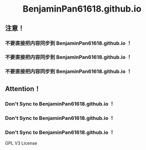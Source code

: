 # <center>BenjaminPan61618.github.io</center>
## 注意！
### 不要直接把内容同步到 BenjaminPan61618.github.io ！
### 不要直接把内容同步到 BenjaminPan61618.github.io ！
### 不要直接把内容同步到 BenjaminPan61618.github.io ！

## Attention！
### Don't Sync to BenjaminPan61618.github.io ！
### Don't Sync to BenjaminPan61618.github.io ！
### Don't Sync to BenjaminPan61618.github.io ！


GPL V3 License
